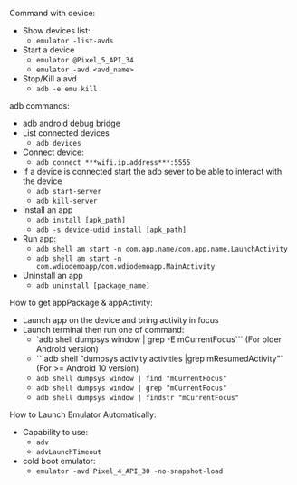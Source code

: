 Command with device:

- Show devices list:
    - `emulator -list-avds`
- Start a device
    - `emulator @Pixel_5_API_34`
    - `emulator -avd <avd_name>`
- Stop/Kill a avd
    - `adb -e emu kill`

adb commands:

- adb android debug bridge
- List connected devices
    - `adb devices`
- Connect device:
    - `adb connect ***wifi.ip.address***:5555`
- If a device is connected start the adb sever to be able to interact with the device
    - `adb start-server`
    - `adb kill-server`
- Install an app
    - `adb install [apk_path]`
    - `adb -s device-udid install [apk_path]`
- Run app:
    - `adb shell am start -n com.app.name/com.app.name.LaunchActivity`
    - `adb shell am start -n com.wdiodemoapp/com.wdiodemoapp.MainActivity`
- Uninstall an app
    - `adb uninstall [package_name]`

How to get appPackage & appActivity:

- Launch app on the device and bring activity in focus
- Launch terminal then run one of command:
    - `adb shell dumpsys window | grep -E mCurrentFocus``` (For older Android version)
    - ```adb shell "dumpsys activity activities |grep mResumedActivity"` (For >= Android 10 version)
    - `adb shell dumpsys window | find "mCurrentFocus"`
    - `adb shell dumpsys window | grep "mCurrentFocus"`
    - `adb shell dumpsys window | findstr "mCurrentFocus"`

How to Launch Emulator Automatically:

- Capability to use:
    - `adv`
    - `advLaunchTimeout`
- cold boot emulator:
    - `emulator -avd Pixel_4_API_30 -no-snapshot-load`
